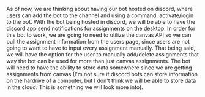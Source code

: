 As of now, we are thinking about having our bot hosted on discord, where users can add the bot to the channel and using a command, activate/login to the bot. With the bot being hosted in discord, we will be able to have the discord app send notifications for assignments on the desktop. In order for this bot to work, we are going to need to utilize the canvas API so we can pull the assignment information from the users page, since users are not going to want to have to input every assignment manually. That being said, we will have the option for the user to manually add/delete assignments that way the bot can be used for more than just canvas assignments. The bot will need to have the ability to store data somewhere since we are getting assignments from canvas (I'm not sure if discord bots can store information on the hardrive of a computer, but I don't think we will be able to store data in the cloud. This is something we will look more into). 
